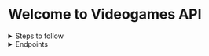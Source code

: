 # Welcome to Videogames API

<details>
    <summary>Steps to follow</summary>

- Basic structure

    - npm i express
    - Make server.js file
    - Import express in server.js and make basic structure. (see server.js for a basic template)
    - npm i nodemon
    - npm i dotenv
    - Make "healthy" endpoint to be sure server works.

- Connection to DB

    - npm i mongoose
    - Create src/database/db.js and configure database
    - Create MONGO_URI in .env 
    - Call DB in server.js

- Models making
    - Create src/entities for models
    - Create a folder for every entity and then with use the example.model.js name
    - Import schema and model from mongoose
    - Create schema. (see game.model.js for a basic template)
    - Create model. (see game.model.js for a basic template)
    - Export model.

Before doing any endpoint we need to make the controllers.

- Controller making
    - Create the file we want to do the controler (inside the folder entities) with the structure example.controller.js
    - Recover the info. (see games.controller.js for a basic template)
    - Make sure the info exist. (see games.controller.js for a basic template)
        -  Handle the info if needed.
    - Answer with the info.

</details>

<details>
    <summary>Endpoints</summary>
    
</details>

